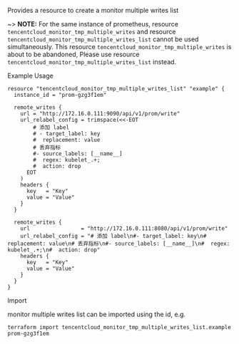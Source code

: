 Provides a resource to create a monitor multiple writes list

~> **NOTE:** For the same instance of prometheus, resource `tencentcloud_monitor_tmp_multiple_writes` and resource `tencentcloud_monitor_tmp_multiple_writes_list` cannot be used simultaneously. This resource `tencentcloud_monitor_tmp_multiple_writes` is about to be abandoned, Please use resource `tencentcloud_monitor_tmp_multiple_writes_list` instead.

Example Usage

```hcl
resource "tencentcloud_monitor_tmp_multiple_writes_list" "example" {
  instance_id = "prom-gzg3f1em"

  remote_writes {
    url = "http://172.16.0.111:9090/api/v1/prom/write"
    url_relabel_config = trimspace(<<-EOT
        # 添加 label
        # - target_label: key
        #  replacement: value
        # 丢弃指标
        #- source_labels: [__name__]
        #  regex: kubelet_.+;
        #  action: drop
      EOT
    )
    headers {
      key   = "Key"
      value = "Value"
    }
  }

  remote_writes {
    url                = "http://172.16.0.111:8080/api/v1/prom/write"
    url_relabel_config = "# 添加 label\n#- target_label: key\n#  replacement: value\n# 丢弃指标\n#- source_labels: [__name__]\n#  regex: kubelet_.+;\n#  action: drop"
    headers {
      key   = "Key"
      value = "Value"
    }
  }
}
```

Import

monitor multiple writes list can be imported using the id, e.g.

```
terraform import tencentcloud_monitor_tmp_multiple_writes_list.example prom-gzg3f1em
```
